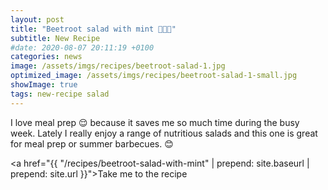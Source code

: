 ```yaml
---
layout: post
title: "Beetroot salad with mint 🥗🥒🥬"
subtitle: New Recipe
#date: 2020-08-07 20:11:19 +0100
categories: news
image: /assets/imgs/recipes/beetroot-salad-1.jpg
optimized_image: /assets/imgs/recipes/beetroot-salad-1-small.jpg
showImage: true
tags: new-recipe salad
---
```


I love meal prep 😌 because it saves me so much time during the busy week. Lately I really enjoy a range of nutritious salads and this one is great for meal prep or summer barbecues. 😊

<a href="{{ "/recipes/beetroot-salad-with-mint"  | prepend: site.baseurl | prepend: site.url }}">Take me to the recipe</a>

